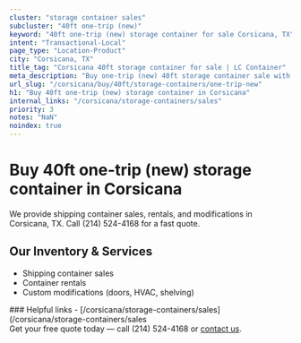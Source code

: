 ```yaml
---
cluster: "storage container sales"
subcluster: "40ft one-trip (new)"
keyword: "40ft one-trip (new) storage container for sale Corsicana, TX"
intent: "Transactional-Local"
page_type: "Location-Product"
city: "Corsicana, TX"
title_tag: "Corsicana 40ft storage container for sale | LC Container"
meta_description: "Buy one-trip (new) 40ft storage container sale with local delivery in Corsicana, TX. LC Container — local Since 2003. Request a fast quote today."
url_slug: "/corsicana/buy/40ft/storage-containers/one-trip-new"
h1: "Buy 40ft one-trip (new) storage container in Corsicana"
internal_links: "/corsicana/storage-containers/sales"
priority: 3
notes: "NaN"
noindex: true
---
```


# Buy 40ft one-trip (new) storage container in Corsicana

We provide shipping container sales, rentals, and modifications in Corsicana, TX. Call (214) 524-4168 for a fast quote.

## Our Inventory & Services
- Shipping container sales
- Container rentals
- Custom modifications (doors, HVAC, shelving)

<div data-section="internal-links">
### Helpful links
- [/corsicana/storage-containers/sales](/corsicana/storage-containers/sales
</div>

<div data-section="cta">
Get your free quote today — call (214) 524-4168 or <a href="/contact">contact us</a>.
</div>

<script type="application/ld+json">{"@context":"https://schema.org","@type":"FAQPage","mainEntity":[{"@type":"Question","name":"How much does delivery cost in Corsicana, TX?","acceptedAnswer":{"@type":"Answer","text":"Delivery costs vary by distance and container size. Most deliveries in Corsicana, TX range from $150-$300. Call (214) 524-4168 for an exact quote based on your specific location."}},{"@type":"Question","name":"Do you offer financing or payment plans?","acceptedAnswer":{"@type":"Answer","text":"We accept major credit cards, checks, and can discuss commercial terms for bulk purchases. Call (214) 524-4168 to discuss options."}},{"@type":"Question","name":"Can you customize containers in Corsicana, TX?","acceptedAnswer":{"@type":"Answer","text":"Yes — we perform modifications like doors, HVAC, insulation, and shelving. Request a custom quote at (214) 524-4168 or via our contact form."}}]}</script>
